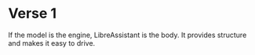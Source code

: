 # Verse 1

If the model is the engine, LibreAssistant is the body. It provides structure and makes it easy to drive.
